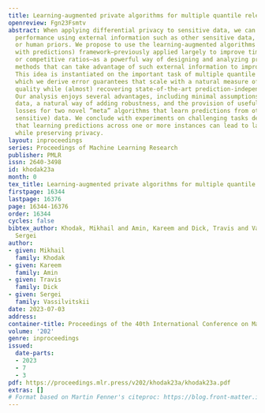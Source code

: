 ```yaml
---
title: Learning-augmented private algorithms for multiple quantile release
openreview: Fgn23Fsmtv
abstract: When applying differential privacy to sensitive data, we can often improve
  performance using external information such as other sensitive data, public data,
  or human priors. We propose to use the learning-augmented algorithms (or algorithms
  with predictions) framework—previously applied largely to improve time complexity
  or competitive ratios—as a powerful way of designing and analyzing privacy-preserving
  methods that can take advantage of such external information to improve utility.
  This idea is instantiated on the important task of multiple quantile release, for
  which we derive error guarantees that scale with a natural measure of prediction
  quality while (almost) recovering state-of-the-art prediction-independent guarantees.
  Our analysis enjoys several advantages, including minimal assumptions about the
  data, a natural way of adding robustness, and the provision of useful surrogate
  losses for two novel ”meta” algorithms that learn predictions from other (potentially
  sensitive) data. We conclude with experiments on challenging tasks demonstrating
  that learning predictions across one or more instances can lead to large error reductions
  while preserving privacy.
layout: inproceedings
series: Proceedings of Machine Learning Research
publisher: PMLR
issn: 2640-3498
id: khodak23a
month: 0
tex_title: Learning-augmented private algorithms for multiple quantile release
firstpage: 16344
lastpage: 16376
page: 16344-16376
order: 16344
cycles: false
bibtex_author: Khodak, Mikhail and Amin, Kareem and Dick, Travis and Vassilvitskii,
  Sergei
author:
- given: Mikhail
  family: Khodak
- given: Kareem
  family: Amin
- given: Travis
  family: Dick
- given: Sergei
  family: Vassilvitskii
date: 2023-07-03
address: 
container-title: Proceedings of the 40th International Conference on Machine Learning
volume: '202'
genre: inproceedings
issued:
  date-parts:
  - 2023
  - 7
  - 3
pdf: https://proceedings.mlr.press/v202/khodak23a/khodak23a.pdf
extras: []
# Format based on Martin Fenner's citeproc: https://blog.front-matter.io/posts/citeproc-yaml-for-bibliographies/
---
```

